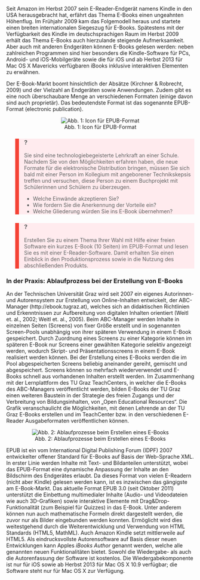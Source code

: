 <!-- filename: 04_E-Reader-Formate_und_HTML5.md -->
<!-- title: E-Reader-Formate und HTML5 -->

Seit Amazon im Herbst 2007 sein E-Reader-Endgerät namens Kindle in den USA herausgebracht hat, erfährt das Thema E-Books einen ungeahnten Höhenflug. Im Frühjahr 2009 kam das Folgemodell heraus und startete einen breiten internationalen Siegeszug für E-Books. Spätestens mit der Verfügbarkeit des Kindle im deutschsprachigen Raum im Herbst 2009 erhält das Thema E-Books auch hierzulande steigende Aufmerksamkeit. Aber auch mit anderen Endgeräten können E-Books gelesen werden: neben zahlreichen Programmen sind hier besonders die Kindle-Software für PCs, Android- und iOS-Mobilgeräte sowie die für iOS und ab Herbst 2013 für Mac OS X Mavericks verfügbaren iBooks inklusive interaktiven Elementen zu erwähnen.

Der E-Book-Markt boomt hinsichtlich der Absätze (Kirchner &amp; Robrecht, 2009) und der Vielzahl an Endgeräten sowie Anwendungen. Zudem gibt es eine noch überschaubare Menge an verschiedenen Formaten (einige davon sind auch proprietär). Das bedeutendste Format ist das sogenannte EPUB-Format (electronic publication).

<center><figure>
  <img src="https://raw.githubusercontent.com/ed-tech-at/L3T/refs/heads/main/24_Vom_Online-Skriptum_zum_E-Book/img/01_Icon_für_EPUBFormat.png" alt="Abb. 1: Icon für EPUB-Format">
  <figcaption>Abb. 1: Icon für EPUB-Format</figcaption>
</figure></center>


<blockquote style="background: #FFEBEE; border-left: 10px solid #F44336">

### ?

Sie sind eine technologiebegeisterte Lehrkraft an einer Schule. Nachdem Sie von den Möglichkeiten erfahren haben, die neue Formate für die elektronische Distribution bringen, müssen Sie sich bald mit einer Person im Kollegium mit angeborener Technikskepsis treffen und versuchen, diese Person zu einem Buchprojekt mit Schülerinnen und Schülern zu überzeugen.

- Welche Einwände akzeptieren Sie?
- Wie fordern Sie die Anerkennung der Vorteile ein?
- Welche Gliederung würden Sie ins E-Book übernehmen?

</blockquote>

<blockquote style="background: #FFEBEE; border-left: 10px solid #F44336">

### ?

Erstellen Sie zu einem Thema Ihrer Wahl mit Hilfe einer freien Software ein kurzes E-Book (10 Seiten) im EPUB-Format und lesen Sie es mit einer E-Reader-Software. Damit erhalten Sie einen Einblick in den Produktionsprozess sowie in die Nutzung des abschließenden Produkts.

</blockquote>

### In der Praxis: Ablaufprozess bei der Erstellung von E-Books

</blockquote> An der Technischen Universität Graz wird seit 2007 ein eigenes Autorinnen- und Autorensystem zur Erstellung von Online-Inhalten entwickelt, der ABC-Manager (http://ebook.tugraz.at), welches sich an didaktischen Richtlinien und Erkenntnissen zur Aufbereitung von digitalen Inhalten orientiert (Weitl et. al., 2002; Weitl et. al., 2005). Beim ABC-Manager werden Inhalte in einzelnen Seiten (Screens) von fixer Größe erstellt und in sogenannten Screen-Pools unabhängig von ihrer späteren Verwendung in einem E-Book gespeichert. Durch Zuordnung eines Screens zu einer Kategorie können im späteren E-Book nur Screens einer gewählten Kategorie selektiv angezeigt werden, wodurch Skript- und Präsentationsscreens in einem E-Book realisiert werden können. Bei der Erstellung eines E-Books werden die im Pool abgespeicherten Screens beliebig aneinander gereiht, gemischt und abgespeichert. Screens können so mehrfach wiederverwendet und E-Books schnell aus vorhandenen Inhalten erstellt werden. Im Zusammenhang mit der Lernplattform des TU Graz TeachCenters, in welcher die E-Books des ABC-Managers veröffentlicht werden, bilden E-Books der TU Graz einen weiteren Baustein in der Strategie des freien Zugangs und der Verbreitung von Bildungsinhalten, von „Open Educational Resources“. Die Grafik veranschaulicht die Möglichkeiten, mit denen Lehrende an der TU Graz E-Books erstellen und im TeachCenter bzw. in den verschiedenen E-Reader Ausgabeformaten veröffentlichen können.

<center><figure>
  <img src="https://raw.githubusercontent.com/ed-tech-at/L3T/refs/heads/main/24_Vom_Online-Skriptum_zum_E-Book/img/02_Ablaufprozesse_beim_Erstellen_eines_EBooks.png" alt="Abb. 2: Ablaufprozesse beim Erstellen eines E-Books">
  <figcaption>Abb. 2: Ablaufprozesse beim Erstellen eines E-Books</figcaption>
</figure></center>


EPUB ist ein vom International Digital Publishing Forum (IDPF) 2007 entwickelter offener Standard für E-Books auf Basis der Web-Sprache XML. In erster Linie werden Inhalte mit Text- und Bildanteilen unterstützt, wobei das EPUB-Format eine dynamische Anpassung der Inhalte an den Bildschirm des Endgerätes erlaubt. Da dieses Format von vielen E-Readern (nicht aber Kindle) gelesen werden kann, ist es inzwischen das gängigste am E-Book-Markt. Das aktuelle Format EPUB 3.0 (seit Oktober 2011) unterstützt die Einbettung multimedialer Inhalte (Audio- und Videodateien wie auch 3D-Grafiken) sowie interaktive Elemente mit Drag&amp;Drop-Funktionalität (zum Beispiel für Quizzes) in das E-Book. Unter anderem können nun auch mathematische Formeln direkt dargestellt werden, die zuvor nur als Bilder eingebunden werden konnten. Ermöglicht wird dies weitestgehend durch die Weiterentwicklung und Verwendung von HTML Standards (HTML5, MathML). Auch Amazon Kindle setzt mittlerweile auf HTML5. Als eindrucksvollste Autorensoftware auf Basis dieser neuen Entwicklungen kann Apples *iBooks Author* genannt werden, welche alle genannten neuen Funktionalitäten bietet. Sowohl die Wiedergabe- als auch die Autorenfassung der Software ist kostenlos. Die Wiedergabekomponente ist nur für iOS sowie ab Herbst 2013 für Mac OS X 10.9 verfügbar; die Software steht nur für Mac OS X zur Verfügung.
